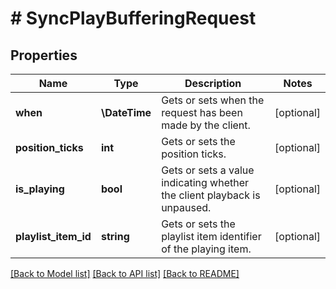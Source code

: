 # # SyncPlayBufferingRequest

## Properties

Name | Type | Description | Notes
------------ | ------------- | ------------- | -------------
**when** | **\DateTime** | Gets or sets when the request has been made by the client. | [optional]
**position_ticks** | **int** | Gets or sets the position ticks. | [optional]
**is_playing** | **bool** | Gets or sets a value indicating whether the client playback is unpaused. | [optional]
**playlist_item_id** | **string** | Gets or sets the playlist item identifier of the playing item. | [optional]

[[Back to Model list]](../../README.md#models) [[Back to API list]](../../README.md#endpoints) [[Back to README]](../../README.md)
